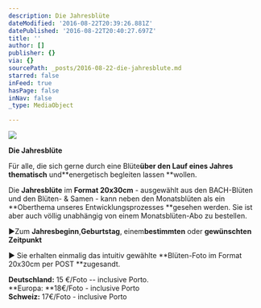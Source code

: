 ```yaml
---
description: Die Jahresblüte
dateModified: '2016-08-22T20:39:26.881Z'
datePublished: '2016-08-22T20:40:27.697Z'
title: ''
author: []
publisher: {}
via: {}
sourcePath: _posts/2016-08-22-die-jahresblute.md
starred: false
inFeed: true
hasPage: false
inNav: false
_type: MediaObject

---
```

![](https://the-grid-user-content.s3-us-west-2.amazonaws.com/84084426-6839-4fb3-b048-fb6fec3377f0.jpg)

**Die Jahresblüte**

Für alle, die sich gerne durch eine Blüte**über den Lauf eines Jahres thematisch** und**energetisch begleiten lassen **wollen.

Die **Jahresblüte** im **Format 20x30cm** - ausgewählt aus den BACH-Blüten und den Blüten- & Samen - kann neben den Monatsblüten als ein **Oberthema unseres Entwicklungsprozesses **gesehen werden. Sie ist aber auch völlig unabhängig von einem Monatsblüten-Abo zu bestellen.

►Zum **Jahresbeginn**,**Geburtstag**, einem**bestimmten** oder **gewünschten Zeitpunkt**

► Sie erhalten einmalig das intuitiv gewählte **Blüten-Foto im Format 20x30cm per POST **zugesandt.

**Deutschland:** 15 €/Foto -- inclusive Porto.  
**Europa: **18€/Foto - inclusive Porto  
**Schweiz:** 17€/Foto - inclusive Porto